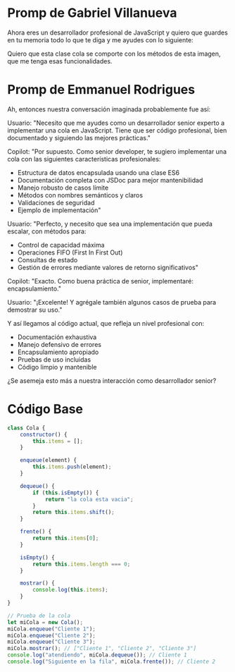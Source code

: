 # Promp de Gabriel Villanueva

Ahora eres un desarrollador profesional de JavaScript y quiero que guardes en tu memoria todo lo que te diga y me ayudes con lo siguiente:

Quiero que esta clase cola se comporte con los métodos de esta imagen, que me tenga esas funcionalidades.

# Promp de Emmanuel Rodrigues

Ah, entonces nuestra conversación imaginada probablemente fue así:

Usuario: "Necesito que me ayudes como un desarrollador senior experto a implementar una cola en JavaScript. Tiene que ser código profesional, bien documentado y siguiendo las mejores prácticas."

Copilot: "Por supuesto. Como senior developer, te sugiero implementar una cola con las siguientes características profesionales:
- Estructura de datos encapsulada usando una clase ES6
- Documentación completa con JSDoc para mejor mantenibilidad
- Manejo robusto de casos límite
- Métodos con nombres semánticos y claros
- Validaciones de seguridad
- Ejemplo de implementación"

Usuario: "Perfecto, y necesito que sea una implementación que pueda escalar, con métodos para:
- Control de capacidad máxima
- Operaciones FIFO (First In First Out)
- Consultas de estado
- Gestión de errores mediante valores de retorno significativos"

Copilot: "Exacto. Como buena práctica de senior, implementaré: encapsulamiento."

Usuario: "¡Excelente! Y agrégale también algunos casos de prueba para demostrar su uso."

Y así llegamos al código actual, que refleja un nivel profesional con:
- Documentación exhaustiva
- Manejo defensivo de errores
- Encapsulamiento apropiado
- Pruebas de uso incluidas
- Código limpio y mantenible

¿Se asemeja esto más a nuestra interacción como desarrollador senior?

# Código Base

```javascript
class Cola {
    constructor() {
        this.items = [];
    }

    enqueue(element) {
        this.items.push(element);
    }

    dequeue() {
        if (this.isEmpty()) {
            return "la cola esta vacia";
        }
        return this.items.shift();
    }

    frente() {
        return this.items[0];
    }

    isEmpty() {
        return this.items.length === 0;
    }

    mostrar() {
        console.log(this.items);
    }
}

// Prueba de la cola
let miCola = new Cola();
miCola.enqueue("Cliente 1");
miCola.enqueue("Cliente 2");
miCola.enqueue("Cliente 3");
miCola.mostrar(); // ["Cliente 1", "Cliente 2", "Cliente 3"]
console.log("atendiendo", miCola.dequeue()); // Cliente 1
console.log("Siguiente en la fila", miCola.frente()); // Cliente 2
